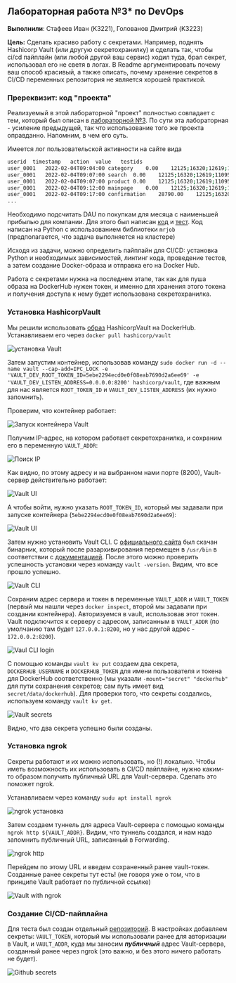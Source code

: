 ## Лабораторная работа №3* по DevOps

**Выполнили**: Стафеев Иван (K3221), Голованов Дмитрий (K3223)

**Цель:** Сделать красиво работу с секретами. Например, поднять Hashicorp Vault (или другую секретохранилку) и сделать так, чтобы ci/cd пайплайн (или любой другой ваш сервис) ходил туда, брал секрет, использовал его не светя в логах. В Readme аргументировать почему ваш способ красивый, а также описать, почему хранение секретов в CI/CD переменных репозитория не является хорошей практикой.

### Пререквизит: код "проекта"

Реализуемый в этой лабораторной "проект" полностью совпадает с тем, который был описан в [лабораторной №3](https://github.com/Tronnert/dev_ops_labs/tree/main/lab3). По сути эта лабораторная - усиление предыдущей, так что использование того же проекта оправданно. Напомним, в чем его суть.

Имеется лог пользовательской активности на сайте вида
```bash
userid	timestamp	action	value	testids
user_0001	2022-02-04T09:04:00	category	0.00	12125;16320;12619;11095
user_0001	2022-02-04T09:07:00	search	0.00	12125;16320;12619;11095
user_0001	2022-02-04T09:07:00	product	0.00	12125;16320;12619;11095
user_0001	2022-02-04T09:12:00	mainpage	0.00	12125;16320;12619;11095
user_0001	2022-02-04T09:17:00	confirmation	28790.00	12125;16320;12619;110951
...
```

Необходимо подсчитать DAU по покупкам для месяца с наименьшей прибылью для компании. Для этого был написан [код](https://github.com/Tronnert/dev_ops_labs/blob/main/lab3*/mr_script.py) и [тест](https://github.com/Tronnert/dev_ops_labs/blob/main/lab3*/test_mr_script.py). Код написан на Python с использованием библиотеки `mrjob` (предполагается, что задача выполняется на кластере)

Исходя из задачи, можно определить пайплайн для CI/CD: установка Python и необходимых зависимостей, линтинг кода, проведение тестов, а затем создание Docker-образа и отправка его на Docker Hub.

Работа с секретами нужна на последнем этапе, так как для пуша образа на DockerHub нужен токен, и именно для хранения этого токена и получения доступа к нему будет использована секретохранилка.

### Установка HashicorpVault

Мы решили использовать [образ](https://hub.docker.com/r/hashicorp/vault) HashicorpVault на DockerHub. Устанавливаем его через `docker pull hashicorp/vault`

![установка Vault](../img/3*_vault_install.png)

Затем запустим контейнер, использовав команду `sudo docker run -d --name vault --cap-add=IPC_LOCK -e 'VAULT_DEV_ROOT_TOKEN_ID=5ebe2294ecd0e0f08eab7690d2a6ee69' -e 'VAULT_DEV_LISTEN_ADDRESS=0.0.0.0:8200' hashicorp/vault`, где важным для нас является `ROOT_TOKEN_ID` и `VAULT_DEV_LISTEN_ADDRESS` (их нужно запомнить).

Проверим, что контейнер работает:

![Запуск контейнера Vault](../img/3*_create_vault_docker_container.png)

Получим IP-адрес, на котором работает секретохранилка, и сохраним его в переменную `VAULT_ADDR`:

![Поиск IP](../img/3*_find_docker_ipaddress.png)

Как видно, по этому адресу и на выбранном нами порте (8200), Vault-сервер действительно работает:

![Vault UI](../img/3*_vault_ui1.png)

А чтобы войти, нужно указать `ROOT_TOKEN_ID`, который мы задавали при запуске контейнера (`5ebe2294ecd0e0f08eab7690d2a6ee69`):

![Vault UI](../img/3*_vault_ui2.png)

Затем нужно установить Vault CLI. С [официального сайта](https://developer.hashicorp.com/vault/install?product_intent=vault) был скачан бинарник, который после разархивирования перемещен в `/usr/bin` в соответствии с [документацией](https://developer.hashicorp.com/vault/docs/install/install-binary). После этого можно проверить успешность установки через команду `vault -version`. Видим, что все прошло успешно.

![Vault CLI](../img/3*_install_vault_cli.png)

Сохраним адрес сервера и токен в переменные `VAULT_ADDR` и `VAULT_TOKEN` (первый мы нашли через `docker inspect`, второй мы задавали при создании контейнера). Авторизуемся в vault, использовав этот токен. Vault подключится к серверу с адресом, записанным в `VAULT_ADDR` (по умолчанию там будет `127.0.0.1:8200`, но у нас другой адрес - `172.0.0.2:8200`).

![Vaul CLI login](../img/3*_vault_cli_login.png)

С помощью команды `vault kv put` создаем два секрета, `DOCKERHUB_USERNAME` и `DOCKERHUB_TOKEN` для имени пользователя и токена для DockerHub соответственно (мы указали `-mount="secret" "dockerhub"` для пути сохранения секретов; сам путь имеет вид `secret/data/dockerhub`). Для проверки того, что секреты создались, используем команду `vault kv get`.

![Vault secrets](../img/3*_create_secrets.png)

Видно, что два секрета успешно были созданы.

### Установка ngrok

Секреты работают и их можно использовать, но (!) локально. Чтобы иметь возможность их использовать в CI/CD пайплайне, нужно каким-то образом получить публичный URL для Vault-сервера. Сделать это поможет ngrok.

Устанавливаем через команду `sudu apt install ngrok`

![ngrok установка](../img/3*_ngrok_install.png)

Затем создаем туннель для адреса Vault-сервера с помощью команды `ngrok http ${VAULT_ADDR}`. Видим, что туннель создался, и нам надо запомнить публичный URL, записанный в Forwarding.

![ngrok http](../img/3*_ngrok_tunnel.png)

Перейдем по этому URL и введем сохраненный ранее vault-токен. Созданные ранее секреты тут есть! (не говоря уже о том, что в принципе Vault работает по публичной ссылке)

![Vault with ngrok](../img/3*_vault_ngrok_works.png)

### Создание CI/CD-пайплайна

Для теста был создан отдельный [репозиторий](https://github.com/staffeev/devops_lab3_star). В настройках добавляем секреты: `VAULT_TOKEN`, который мы использовали ранее для авторизации в Vault, и `VAULT_ADDR`, куда мы заносим ***публичный*** адрес Vault-сервера, созданный ранее через ngrok (это важно, и без этого ничего работать не будет).

![Github secrets](../img/3*_github_secrets.png)


